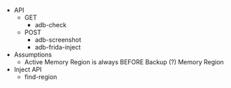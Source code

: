 - API
  - GET
    - adb-check
  - POST
    - adb-screenshot
    - adb-frida-inject
- Assumptions
  - Active Memory Region is always BEFORE Backup (?) Memory Region
- Inject API
  - find-region
